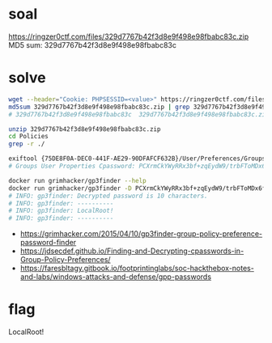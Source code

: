 # soal
https://ringzer0ctf.com/files/329d7767b42f3d8e9f498e98fbabc83c.zip \
MD5 sum: 329d7767b42f3d8e9f498e98fbabc83c

# solve
```bash
wget --header="Cookie: PHPSESSID=<value>" https://ringzer0ctf.com/files/329d7767b42f3d8e9f498e98fbabc83c.zip
md5sum 329d7767b42f3d8e9f498e98fbabc83c.zip | grep 329d7767b42f3d8e9f498e98fbabc83c
# 329d7767b42f3d8e9f498e98fbabc83c  329d7767b42f3d8e9f498e98fbabc83c.zip

unzip 329d7767b42f3d8e9f498e98fbabc83c.zip
cd Policies
grep -r ./

exiftool {75DE8F0A-DEC0-441F-AE29-90DFAFCF632B}/User/Preferences/Groups/Groups.xml | grep Group
# Groups User Properties Cpassword: PCXrmCkYWyRRx3bf+zqEydW9/trbFToMDx6fAvmeCDw

docker run grimhacker/gp3finder --help
docker run grimhacker/gp3finder -D PCXrmCkYWyRRx3bf+zqEydW9/trbFToMDx6fAvmeCDw
# INFO: gp3finder: Decrypted password is 10 characters.
# INFO: gp3finder: ----------
# INFO: gp3finder: LocalRoot!
# INFO: gp3finder: ----------
```

- https://grimhacker.com/2015/04/10/gp3finder-group-policy-preference-password-finder
- https://jdsecdef.github.io/Finding-and-Decrypting-cpasswords-in-Group-Policy-Preferences/
- https://faresbltagy.gitbook.io/footprintinglabs/soc-hackthebox-notes-and-labs/windows-attacks-and-defense/gpp-passwords

# flag
LocalRoot!